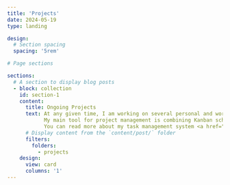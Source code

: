 ```yaml
---
title: 'Projects'
date: 2024-05-19
type: landing

design:
  # Section spacing
  spacing: '5rem'

# Page sections

sections:
  # A section to display blog posts
  - block: collection
    id: section-1
    content:
      title: Ongoing Projects
      text: At any given time, I am working on several personal and work-related projects.
            My main tool for project management is combining Kanban scheduling system with Obsdian Personal Information Management (PIM) to create a free automation system for my tasks.
            You can read more about my task management system <a href="https://drdianaty.com/blog/system/">here</a>, including how to set it up for yourself.
      # Display content from the `content/post/` folder
      filters:
        folders:
          - projects
    design:
      view: card
      columns: '1'
---
```

